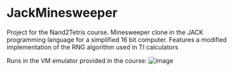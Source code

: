 # JackMinesweeper
Project for the Nand2Tetris course. Minesweeper clone in the JACK programming language for a simplified 16 bit computer. Features a modified implementation of the RNG algorithm used in TI calculators

Runs in the VM emulator provided in the course: 
![image](https://user-images.githubusercontent.com/97496861/181831995-e12131f3-1f68-43b7-84f4-07a0430b0396.png)
